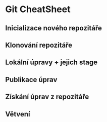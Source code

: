 # Git CheatSheet

## Inicializace nového repozitáře

## Klonování repozitáře

## Lokální úpravy + jejich stage

## Publikace úprav

## Získání úprav z repozitáře

## Větvení
